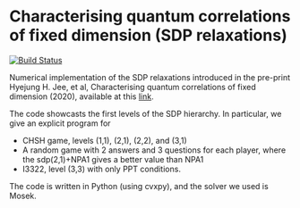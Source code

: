 # Characterising quantum correlations of fixed dimension (SDP relaxations)

[![Build Status](https://travis-ci.com/carlosparaciari/non_local_games.svg?token=qysu8rvspZL66s8hKeeJ&branch=master)](https://travis-ci.com/carlosparaciari/non_local_games)

Numerical implementation of the SDP relaxations introduced in the pre-print Hyejung H. Jee, et al, Characterising quantum correlations of fixed dimension (2020), available at this [link](https://arxiv.org/abs/2005.08883).

The code showcasts the first levels of the SDP hierarchy. In particular, we give an explicit program for

- CHSH game, levels (1,1), (2,1), (2,2), and (3,1)
- A random game with 2 answers and 3 questions for each player, where the sdp(2,1)+NPA1 gives a better value than NPA1
- I3322, level (3,3) with only PPT conditions.

The code is written in Python (using cvxpy), and the solver we used is Mosek.
